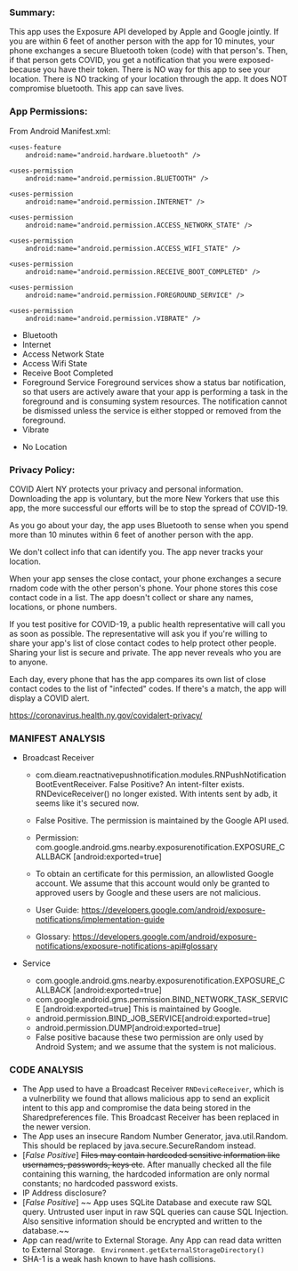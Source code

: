 ### Summary:

This app uses the Exposure API developed by Apple and Google jointly. If you are within 6 feet of another person with the app for 10 minutes, your phone exchanges a secure Bluetooth token (code) with that person's. Then, if that person gets COVID, you get a notification that you were exposed- because you have their token. There is NO way for this app to see your location. There is NO tracking of your location through the app. It does NOT compromise bluetooth. This app can save lives.

### App Permissions:

From Android Manifest.xml:

 <uses-feature
        android:name="android.hardware.bluetooth_le"
        android:required="true" />

    <uses-feature
        android:name="android.hardware.bluetooth" />

    <uses-permission
        android:name="android.permission.BLUETOOTH" />

    <uses-permission
        android:name="android.permission.INTERNET" />

    <uses-permission
        android:name="android.permission.ACCESS_NETWORK_STATE" />

    <uses-permission
        android:name="android.permission.ACCESS_WIFI_STATE" />

    <uses-permission
        android:name="android.permission.RECEIVE_BOOT_COMPLETED" />

    <uses-permission
        android:name="android.permission.FOREGROUND_SERVICE" />

    <uses-permission
        android:name="android.permission.VIBRATE" />
+ Bluetooth
+ Internet
+ Access Network State
+ Access Wifi State
+ Receive Boot Completed
+ Foreground Service
Foreground services show a status bar notification, so that users are actively aware that your app is performing a task in the foreground and is consuming system resources. The notification cannot be dismissed unless the service is either stopped or removed from the foreground.
+ Vibrate
- No Location

### Privacy Policy:

COVID Alert NY protects your privacy and personal information. Downloading the app is voluntary, but the more New Yorkers that use this app, the more successful our efforts will be to stop the spread of COVID-19.

As you go about your day, the app uses Bluetooth to sense when you spend more than 10 minutes within 6 feet of another person with the app.

We don't collect info that can identify you. The app never tracks your location.

When your app senses the close contact, your phone exchanges a secure rnadom code with the other person's phone. Your phone stores this cose contact code in a list.
The app doesn't collect or share any names, locations, or phone numbers.

If you test positive for COVID-19, a public health representative will call you as soon as possible.
The representative will ask you if you're willing to share your app's list of close contact codes to help protect other people. Sharing your list is secure and private. The app never reveals who you are to anyone.

Each day, every phone that has the app compares its own list of close contact codes to the list of "infected" codes. If there's a match, the app will display a COVID alert.

https://coronavirus.health.ny.gov/covidalert-privacy/


### MANIFEST ANALYSIS
 - Broadcast Receiver
   - com.dieam.reactnativepushnotification.modules.RNPushNotificationBootEventReceiver.
     False Positive? An intent-filter exists. RNDeviceReceiver() no longer existed. With intents sent by adb, it seems like it's secured now.

   - False Positive. The permission is maintained by the Google API used.
   - Permission: com.google.android.gms.nearby.exposurenotification.EXPOSURE_CALLBACK
   [android:exported=true]
   - To obtain an certificate for this permission, an allowlisted Google account. We assume that this account would only be granted to approved users by Google and these users are not malicious. 
   - User Guide: https://developers.google.com/android/exposure-notifications/implementation-guide
   - Glossary: https://developers.google.com/android/exposure-notifications/exposure-notifications-api#glossary

 - Service 
    -  com.google.android.gms.nearby.exposurenotification.EXPOSURE_CALLBACK
    [android:exported=true]
    - com.google.android.gms.permission.BIND_NETWORK_TASK_SERVICE [android:exported=true] This is maintained by Google.
    - android.permission.BIND_JOB_SERVICE[android:exported=true] 
    - android.permission.DUMP[android:exported=true]
    - False positive bacause these two permission are only used by Android System; and we assume that the system is not malicious.


### CODE ANALYSIS
- The App used to have a Broadcast Receiver `RNDeviceReceiver`, which is a vulnerbility we found that allows malicious app to send an explicit intent to this app and compromise the data being stored in the Sharedpreferences
file. This Broadcast Receiver has been replaced in the newer version.
- The App uses an insecure Random Number Generator, java.util.Random. This should be replaced by java.secure.SecureRandom instead.
- [*False Positive*] ~~Files may contain hardcoded sensitive information like usernames, passwords, keys etc~~. After manually checked all the file containing this warning, the hardcoded information are only normal constants; no hardcoded password exists.
- IP Address disclosure?
- [*False Positive*] ~~	App uses SQLite Database and execute raw SQL query. Untrusted user input in raw SQL queries can cause SQL Injection. Also sensitive information should be encrypted and written to the database.~~
- App can read/write to External Storage. Any App can read data written to External Storage. ` Environment.getExternalStorageDirectory()`
- SHA-1 is a weak hash known to have hash collisions.

